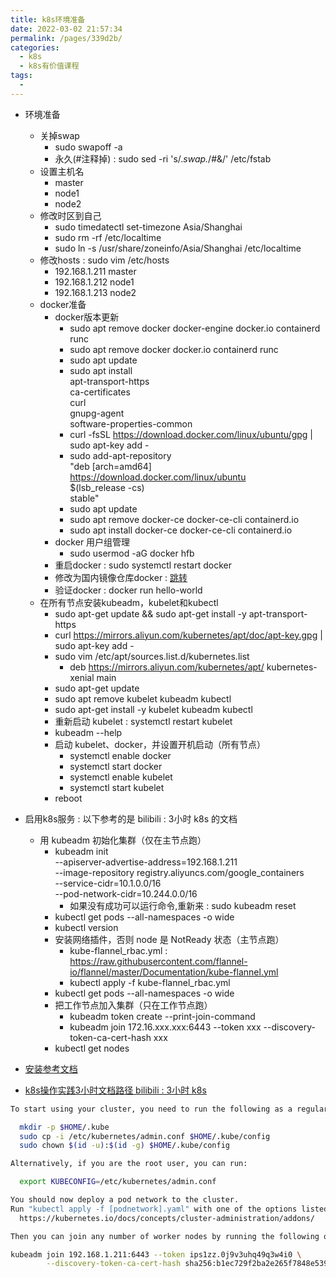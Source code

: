 ```yaml
---
title: k8s环境准备
date: 2022-03-02 21:57:34
permalink: /pages/339d2b/
categories:
  - k8s
  - k8s有价值课程
tags:
  - 
---
```



* 环境准备
  * 关掉swap
    * sudo swapoff -a
    * 永久(#注释掉) : sudo sed -ri 's/.*swap.*/#&/' /etc/fstab
  * 设置主机名
    * master
    * node1
    * node2
  * 修改时区到自己
    * sudo timedatectl set-timezone Asia/Shanghai
    * sudo rm -rf /etc/localtime
    * sudo ln -s /usr/share/zoneinfo/Asia/Shanghai /etc/localtime
  * 修改hosts : sudo vim /etc/hosts
    * 192.168.1.211 master
    * 192.168.1.212 node1
    * 192.168.1.213 node2
  * docker准备
    * docker版本更新
      * sudo apt remove docker docker-engine docker.io containerd runc
      * sudo apt remove docker docker.io containerd runc
      * sudo apt update
      * sudo apt install \
      apt-transport-https \
      ca-certificates \
      curl \
      gnupg-agent \
      software-properties-common
      * curl -fsSL https://download.docker.com/linux/ubuntu/gpg | sudo apt-key add -
      * sudo add-apt-repository \
     "deb [arch=amd64] https://download.docker.com/linux/ubuntu \
     $(lsb_release -cs) \
     stable"
      * sudo apt update
      * sudo apt remove docker-ce docker-ce-cli containerd.io
      * sudo apt install docker-ce docker-ce-cli containerd.io
    * docker 用户组管理
      * sudo usermod -aG docker hfb
    * 重启docker : sudo systemctl restart docker
    * 修改为国内镜像仓库docker : [跳转](/pages/b2abc0/)
    * 验证docker : docker run hello-world
  * 在所有节点安装kubeadm，kubelet和kubectl
    * sudo apt-get update && sudo apt-get install -y apt-transport-https
    * curl https://mirrors.aliyun.com/kubernetes/apt/doc/apt-key.gpg | sudo apt-key add - 
    * sudo vim /etc/apt/sources.list.d/kubernetes.list
      * deb https://mirrors.aliyun.com/kubernetes/apt/ kubernetes-xenial main
    * sudo apt-get update
    * sudo apt remove kubelet kubeadm kubectl
    * sudo apt-get install -y kubelet kubeadm kubectl
    * 重新启动 kubelet : systemctl restart kubelet
    * kubeadm --help
    * 启动 kubelet、docker，并设置开机启动（所有节点）
        * systemctl enable docker
        * systemctl start docker
        * systemctl enable kubelet
        * systemctl start kubelet
    * reboot

* 启用k8s服务 : 以下参考的是 bilibili : 3小时 k8s 的文档
  * 用 kubeadm 初始化集群（仅在主节点跑）
    * kubeadm init \
--apiserver-advertise-address=192.168.1.211 \
--image-repository registry.aliyuncs.com/google_containers \
--service-cidr=10.1.0.0/16 \
--pod-network-cidr=10.244.0.0/16
      * 如果没有成功可以运行命令,重新来 : sudo kubeadm reset
    * kubectl get pods --all-namespaces -o wide
    * kubectl version
    * 安装网络插件，否则 node 是 NotReady 状态（主节点跑）
      * kube-flannel_rbac.yml : https://raw.githubusercontent.com/flannel-io/flannel/master/Documentation/kube-flannel.yml
      * kubectl apply -f kube-flannel_rbac.yml 
    * kubectl get pods --all-namespaces -o wide
    * 把工作节点加入集群（只在工作节点跑）
      * kubeadm token create --print-join-command
      * kubeadm join 172.16.xxx.xxx:6443 --token xxx --discovery-token-ca-cert-hash xxx
    *  kubectl get nodes






* [安装参考文档](http://doler.net/ac92ef22.html)


* [k8s操作实践3小时文档路径 bilibili : 3小时 k8s](https://k8s.easydoc.net/docs/dRiQjyTY/28366845/6GiNOzyZ/9EX8Cp45)


``` bash
To start using your cluster, you need to run the following as a regular user:

  mkdir -p $HOME/.kube
  sudo cp -i /etc/kubernetes/admin.conf $HOME/.kube/config
  sudo chown $(id -u):$(id -g) $HOME/.kube/config

Alternatively, if you are the root user, you can run:

  export KUBECONFIG=/etc/kubernetes/admin.conf

You should now deploy a pod network to the cluster.
Run "kubectl apply -f [podnetwork].yaml" with one of the options listed at:
  https://kubernetes.io/docs/concepts/cluster-administration/addons/

Then you can join any number of worker nodes by running the following on each as root:

kubeadm join 192.168.1.211:6443 --token ips1zz.0j9v3uhq49q3w4i0 \
        --discovery-token-ca-cert-hash sha256:b1ec729f2ba2e265f7848e539a75fa8e8a2f4f9aae0f99ff7850031d10863ce2 
```

